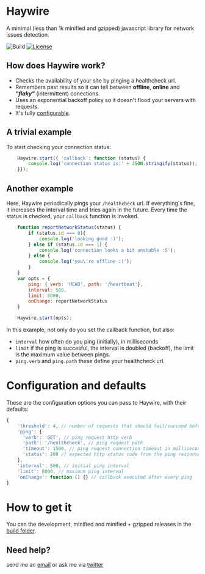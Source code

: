 # Haywire

A minimal (less than 1k minified and gzipped) javascript library for network issues detection.

![Build](https://travis-ci.org/omnia-salud/haywire.svg?branch=master)
[![License](https://img.shields.io/apm/l/vim-mode.svg)](http://github.com/omnia-salud/delta/blob/master/LICENSE.txt)

## How does Haywire work?

* Checks the availability of your site by pinging a healthcheck url.
* Remembers past results so it can tell between **offline**, **online** and **_"flaky"_**  (intermittent) conections.
* Uses an exponential backoff policy so it doesn't flood your servers with requests.
* It's fully [configurable](https://github.com/omnia-salud/haywire#configuration-and-defaults).

## A trivial example

To start checking your connection status:

```javascript
    Haywire.start({ 'callback': function (status) {
        console.log('connection status is:' + JSON.stringify(status));
    }});
```

## Another example

Here, Haywire periodically pings your `/healthcheck` url. If everything's fine, it increases the interval time and tries again in the future. Every time the status is checked, your `callback` function is invoked.

```javascript
    function reportNetworkStatus(status) {
        if (status.id === 0){
            console.log('looking good :)');
        } else if (status.id === 1) {
            console.log('connection looks a bit unstable :S');
        } else {
            console.log('you\'re offline :(');
        }
    }
    var opts = {
        ping: { verb: 'HEAD', path: '/heartbeat'},
        interval: 500,
        limit: 8000,
        onChange: reportNetworkStatus
    }

    Haywire.start(opts);
```

In this example, not only do you set the callback function, but also:
* `interval` how often do you ping (initially), in milliseconds
* `limit` if the ping is succesful, the interval is doubled (backoff), the limit is the maximum value between pings.
* `ping.verb` and `ping.path` these define your healthcheck url.

# Configuration and defaults

These are the configuration options you can pass to Haywire, with their defaults:

```javascript
{
    'threshold': 4, // number of requests that should fail/succeed before considering the connection to be offline/online
    'ping': {
      'verb': 'GET', // ping request http verb
      'path': '/healthcheck', // ping request path
      'timeout': 1500, // ping request connection timeout in milliseconds
      'status': 200 // expected http status code from the ping response
    },
    'interval': 500, // initial ping interval
    'limit': 8000, // maximum ping interval
    'onChange': function () {} // callback executed after every ping
}

```

# How to get it

You can the development, minified and minified + gzipped releases in the [build folder](https://github.com/omnia-salud/haywire/tree/master/build).

## Need help?

send me an [email](mailto:pablo@omniasalud.com) or ask me via [twitter](http://twitter.com/fernandezpablo)
